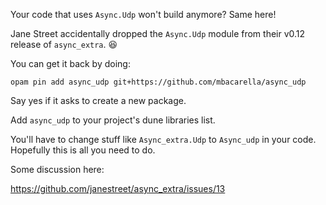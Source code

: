 Your code that uses `Async.Udp` won't build anymore?  Same here!

Jane Street accidentally dropped the `Async.Udp` module from their v0.12 release of `async_extra`. :laughing:

You can get it back by doing:

  `opam pin add async_udp git+https://github.com/mbacarella/async_udp`

Say yes if it asks to create a new package.

Add `async_udp` to your project's dune libraries list.

You'll have to change stuff like `Async_extra.Udp` to `Async_udp` in your code.  Hopefully this is all you need to do.

Some discussion here:

https://github.com/janestreet/async_extra/issues/13
